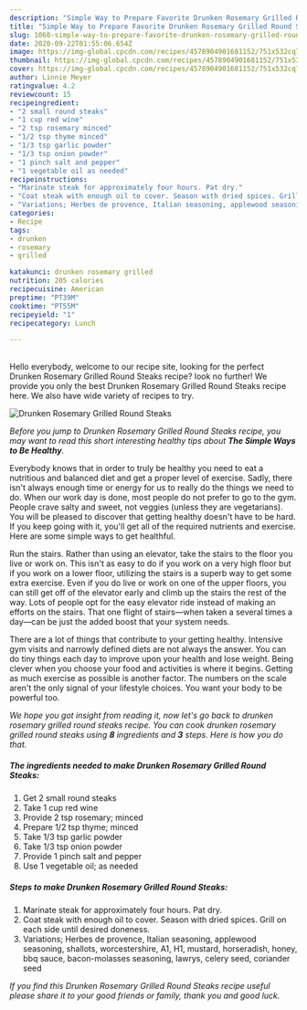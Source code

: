 ```yaml
---
description: "Simple Way to Prepare Favorite Drunken Rosemary Grilled Round Steaks"
title: "Simple Way to Prepare Favorite Drunken Rosemary Grilled Round Steaks"
slug: 1060-simple-way-to-prepare-favorite-drunken-rosemary-grilled-round-steaks
date: 2020-09-22T01:55:06.654Z
image: https://img-global.cpcdn.com/recipes/4578904901681152/751x532cq70/drunken-rosemary-grilled-round-steaks-recipe-main-photo.jpg
thumbnail: https://img-global.cpcdn.com/recipes/4578904901681152/751x532cq70/drunken-rosemary-grilled-round-steaks-recipe-main-photo.jpg
cover: https://img-global.cpcdn.com/recipes/4578904901681152/751x532cq70/drunken-rosemary-grilled-round-steaks-recipe-main-photo.jpg
author: Linnie Meyer
ratingvalue: 4.2
reviewcount: 15
recipeingredient:
- "2 small round steaks"
- "1 cup red wine"
- "2 tsp rosemary minced"
- "1/2 tsp thyme minced"
- "1/3 tsp garlic powder"
- "1/3 tsp onion powder"
- "1 pinch salt and pepper"
- "1 vegetable oil as needed"
recipeinstructions:
- "Marinate steak for approximately four hours. Pat dry."
- "Coat steak with enough oil to cover. Season with dried spices. Grill on each side until desired doneness."
- "Variations; Herbes de provence, Italian seasoning, applewood seasoning, shallots, worcestershire, A1, H1, mustard, horseradish, honey, bbq sauce, bacon-molasses seasoning, lawrys, celery seed, coriander seed"
categories:
- Recipe
tags:
- drunken
- rosemary
- grilled

katakunci: drunken rosemary grilled 
nutrition: 205 calories
recipecuisine: American
preptime: "PT39M"
cooktime: "PT55M"
recipeyield: "1"
recipecategory: Lunch

---
```

<br>
Hello everybody, welcome to our recipe site, looking for the perfect Drunken Rosemary Grilled Round Steaks recipe? look no further! We provide you only the best Drunken Rosemary Grilled Round Steaks recipe here. We also have wide variety of recipes to try.
<br>


![Drunken Rosemary Grilled Round Steaks](https://img-global.cpcdn.com/recipes/4578904901681152/751x532cq70/drunken-rosemary-grilled-round-steaks-recipe-main-photo.jpg)

<i>Before you jump to Drunken Rosemary Grilled Round Steaks recipe, you may want to read this short interesting healthy tips about <strong>The Simple Ways to Be Healthy</strong>.</i>

Everybody knows that in order to truly be healthy you need to eat a nutritious and balanced diet and get a proper level of exercise. Sadly, there isn't always enough time or energy for us to really do the things we need to do. When our work day is done, most people do not prefer to go to the gym. People crave salty and sweet, not veggies (unless they are vegetarians). You will be pleased to discover that getting healthy doesn't have to be hard. If you keep going with it, you'll get all of the required nutrients and exercise. Here are some simple ways to get healthful.

Run the stairs. Rather than using an elevator, take the stairs to the floor you live or work on. This isn't as easy to do if you work on a very high floor but if you work on a lower floor, utilizing the stairs is a superb way to get some extra exercise. Even if you do live or work on one of the upper floors, you can still get off of the elevator early and climb up the stairs the rest of the way. Lots of people opt for the easy elevator ride instead of making an efforts on the stairs. That one flight of stairs—when taken a several times a day—can be just the added boost that your system needs. 

There are a lot of things that contribute to your getting healthy. Intensive gym visits and narrowly defined diets are not always the answer. You can do tiny things each day to improve upon your health and lose weight. Being clever when you choose your food and activities is where it begins. Getting as much exercise as possible is another factor. The numbers on the scale aren't the only signal of your lifestyle choices. You want your body to be powerful too. 


<i>We hope you got insight from reading it, now let's go back to drunken rosemary grilled round steaks recipe. You can cook drunken rosemary grilled round steaks using <strong>8</strong> ingredients and <strong>3</strong> steps. Here is how you do that.
</i>

##### The ingredients needed to make Drunken Rosemary Grilled Round Steaks:

1. Get 2 small round steaks
1. Take 1 cup red wine
1. Provide 2 tsp rosemary; minced
1. Prepare 1/2 tsp thyme; minced
1. Take 1/3 tsp garlic powder
1. Take 1/3 tsp onion powder
1. Provide 1 pinch salt and pepper
1. Use 1 vegetable oil; as needed


##### Steps to make Drunken Rosemary Grilled Round Steaks:

1. Marinate steak for approximately four hours. Pat dry.
1. Coat steak with enough oil to cover. Season with dried spices. Grill on each side until desired doneness.
1. Variations; Herbes de provence, Italian seasoning, applewood seasoning, shallots, worcestershire, A1, H1, mustard, horseradish, honey, bbq sauce, bacon-molasses seasoning, lawrys, celery seed, coriander seed


<i>If you find this Drunken Rosemary Grilled Round Steaks recipe useful please share it to your good friends or family, thank you and good luck.</i>
